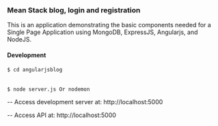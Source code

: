  <h3> Mean Stack blog, login and registration</h3>
This is an application demonstrating the basic components needed for a Single Page Application using MongoDB, ExpressJS, Angularjs, and NodeJS.

<h4>Development</h4>

<pre><code>$ cd angularjsblog<br/></code>
 
<code>$ node server.js Or nodemon</code></pre> 

-- Access development server at: http://localhost:5000

-- Access API at: http://localhost:5000
